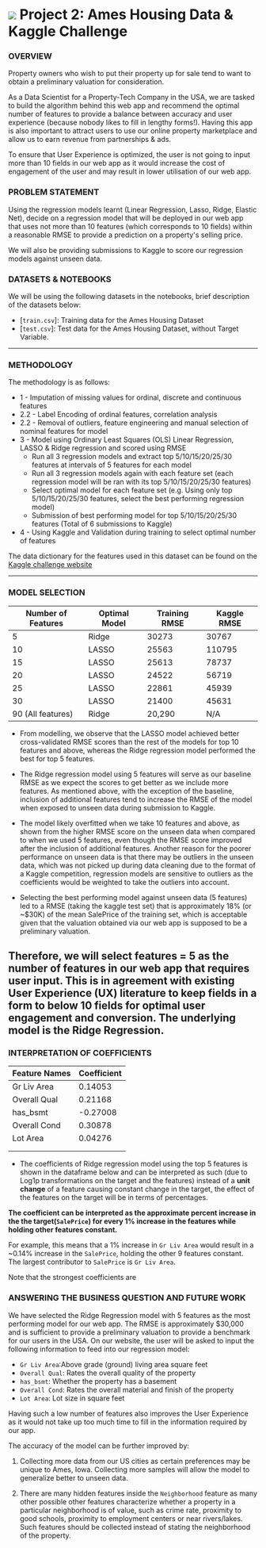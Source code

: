 # ![](https://ga-dash.s3.amazonaws.com/production/assets/logo-9f88ae6c9c3871690e33280fcf557f33.png) Project 2: Ames Housing Data & Kaggle Challenge

### OVERVIEW
Property owners who wish to put their property up for sale tend to want to obtain a preliminary valuation for consideration.

As a Data Scientist for a Property-Tech Company in the USA, we are tasked to build the algorithm behind this web app and recommend the optimal number of features to provide a balance between accuracy and user experience (because nobody likes to fill in lengthy forms!). Having this app is also important to attract users to use our online property marketplace and allow us to earn revenue from partnerships & ads.

To ensure that User Experience is optimized, the user is not going to input more than 10 fields in our web app as it would increase the cost of engagement of the user and may result in lower utilisation of our web app.

### PROBLEM STATEMENT

Using the regression models learnt (Linear Regression, Lasso, Ridge, Elastic Net), decide on a regression model that will be deployed in our web app that uses not more than 10 features (which corresponds to 10 fields) within a reasonable RMSE to provide a prediction on a property's selling price.

We will also be providing submissions to Kaggle to score our regression models against unseen data.

### DATASETS & NOTEBOOKS

We will be using the following datasets in the notebooks, brief description of the datasets below:

* [`train.csv`]: Training data for the Ames Housing Dataset
* [`test.csv`]: Test data for the Ames Housing Dataset, without Target Variable.

---

### METHODOLOGY

The methodology is as follows:

* 1 -  Imputation of missing values for ordinal, discrete and continuous features
* 2.2 - Label Encoding of ordinal features, correlation analysis
* 2.2 - Removal of outliers, feature engineering and manual selection of nominal features for model
* 3 - Model using Ordinary Least Squares (OLS) Linear Regression, LASSO & Ridge regression and scored using RMSE
    * Run all 3 regression models and extract top 5/10/15/20/25/30 features at intervals of 5 features for each model
    * Run all 3 regression models again with each feature set (each regression model will be ran with its top 5/10/15/20/25/30 features)
    * Select optimal model for each feature set (e.g. Using only top 5/10/15/20/25/30 features, select the best performing regression model)
    * Submission of best performing model for top 5/10/15/20/25/30 features (Total of 6 submissions to Kaggle)
* 4 - Using Kaggle and Validation during training to select optimal number of features

The data dictionary for the features used in this dataset can be found on the [Kaggle challenge website](https://www.kaggle.com/c/dsi-us-11-project-2-regression-challenge/data)

---
### MODEL SELECTION

| Number of Features | Optimal Model | Training RMSE | Kaggle RMSE |
|---|---|---|---|
| 5 | Ridge | 30273 | 30767 |
| 10 | LASSO | 25563 | 110795 |
| 15 | LASSO | 25613 | 78737 |
| 20 | LASSO | 24522 | 56719 |
| 25 | LASSO | 22861 | 45939 |
| 30 | LASSO | 21400 | 45631 |
| 90 (All features) | Ridge | 20,290 | N/A

* From modelling, we observe that the LASSO model achieved better cross-validated RMSE scores than the rest of the models for top 10 features and above, whereas the Ridge regression model performed the best for top 5 features.

* The Ridge regression model using 5 features will serve as our baseline RMSE as we expect the scores to get better as we include more features. As mentioned above, with the exception of the baseline, inclusion of additional features tend to increase the RMSE of the model when exposed to unseen data during submission to Kaggle.

* The model likely overfitted when we take 10 features and above, as shown from the higher RMSE score on the unseen data when compared to when we used 5 features, even though the RMSE score improved after the inclusion of additional features. Another reason for the poorer performance on unseen data is that there may be outliers in the unseen data, which was not picked up during data cleaning due to the format of a Kaggle competition, regression models are sensitive to outliers as the coefficients would be weighted to take the outliers into account.

* Selecting the best performing model against unseen data (5 features) led to a RMSE (taking the kaggle test set) that is approximately 18% (or ~$30K) of the mean SalePrice of the training set, which is acceptable given that the valuation obtained via our web app is supposed to be a preliminary valuation.

Therefore, we will select features = **5** as the number of features in our web app that requires user input. This is in agreement with existing User Experience (UX) literature to keep fields in a form to below 10 fields for optimal user engagement and conversion. The underlying model is the Ridge Regression.
---
### INTERPRETATION OF COEFFICIENTS  

| Feature Names | Coefficient |
|---|---|
| Gr Liv Area | 0.14053 |
| Overall Qual | 0.21168 |
| has_bsmt | -0.27008 |
| Overall Cond | 0.30878 |
| Lot Area | 0.04276 |
|  |  |
|  |  |

* The coefficients of Ridge regression model using the top 5 features is shown in the dataframe below and can be interpreted as such (due to Log1p transformations on the target and the features) instead of a **unit change** of a feature causing constant change in the target, the effect of the features on the target will be in terms of percentages.

**The coefficient can be interpreted as the approximate percent increase in the the target(`SalePrice`) for every 1% increase in the features while holding other features constant.**

For example, this means that a 1% increase in `Gr Liv Area` would result in a ~0.14% increase in the `SalePrice`, holding the other 9 features constant. The largest contributor to `SalePrice` is `Gr Liv Area`.

Note that the strongest coefficients are

### ANSWERING THE BUSINESS QUESTION AND FUTURE WORK

We have selected the Ridge Regression model with 5 features as the most performing model for our web app. The RMSE is approximately $30,000 and is sufficient to provide a preliminary valuation to provide a benchmark for our users in the USA. On our website, the user will be asked to input the following information to feed into our regression model:

- `Gr Liv Area`:Above grade (ground) living area square feet
- `Overall Qual`: Rates the overall quality of the property
- `has_bsmt`: Whether the property has a basement
- `Overall Cond`: Rates the overall material and finish of the property
- `Lot Area`: Lot size in square feet

Having such a low number of features also improves the User Experience as it would not take up too much time to fill in the information required by our app.

The accuracy of the model can be further improved by:

1. Collecting more data from our US cities as certain preferences may be unique to Ames, Iowa. Collecting more samples will allow the model to generalize better to unseen data.

2. There are many hidden features inside the `Neighborhood` feature as many other possible other features characterize whether a property in a particular neighborhood is of value, such as crime rate, proximity to good schools, proximity to employment centers or near rivers/lakes. Such features should be collected instead of stating the neighborhood of the property.
